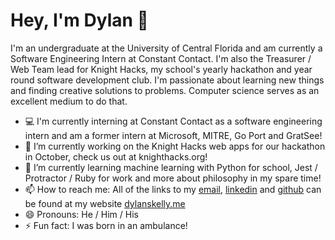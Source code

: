 # Hey, I'm Dylan 👋
I'm an undergraduate at the University of Central Florida and am currently a Software Engineering Intern at Constant Contact. I'm also the Treasurer / Web Team lead for Knight Hacks, my school's yearly hackathon and year round software development club. I'm passionate about learning new things and finding creative solutions to problems. Computer science serves as an excellent medium to do that.

- 💻  I'm currently interning at Constant Contact as a software engineering intern and am a former intern at Microsoft, MITRE, Go Port and GratSee! 
- 🔭  I’m currently working on the Knight Hacks web apps for our hackathon in October, check us out at knighthacks.org!
- 🌱  I’m currently learning machine learning with Python for school, Jest / Protractor / Ruby for work and more about philosophy in my spare time! 
- 📫  How to reach me: All of the links to my <a href="mailto:dylanskelly@knights.ucf.edu" rel="noreferrer">email</a>, <a href="https://www.linkedin.com/in/dylan-skelly/" rel="noreferrer">linkedin</a> and <a href="https://github.com/Dylans123" rel="norefferer">github</a> can be found at my website <a href="https://www.dylanskelly.me" rel="noreferrer">dylanskelly.me</a>
- 😄  Pronouns: He / Him / His
- ⚡  Fun fact: I was born in an ambulance!
